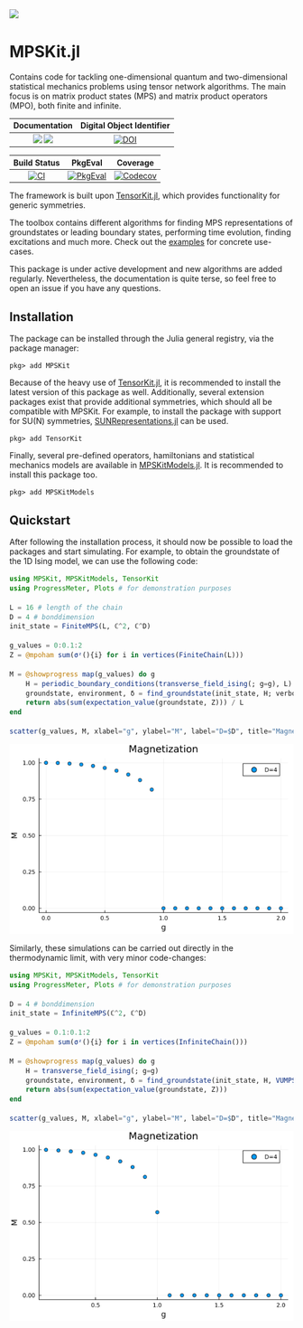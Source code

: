 <img src="https://github.com/maartenvd/MPSKit.jl/blob/master/docs/src/assets/logo.svg" width="150">

# MPSKit.jl

Contains code for tackling one-dimensional quantum and two-dimensional statistical mechanics
problems using tensor network algorithms. The main focus is on matrix product states (MPS)
and matrix product operators (MPO), both finite and infinite.

| **Documentation** | **Digital Object Identifier** |
|:-----------------:|:-----------------------------:|
| [![][docs-stable-img]][docs-stable-url] [![][docs-dev-img]][docs-dev-url] | [![DOI][doi-img]][doi-url] |

| **Build Status** | **PkgEval** | **Coverage** |
|:----------------:|:------------:|:------------:|
| [![CI][ci-img]][ci-url] | [![PkgEval][pkgeval-img]][pkgeval-url] | [![Codecov][codecov-img]][codecov-url] |

[docs-stable-img]: https://img.shields.io/badge/docs-stable-blue.svg
[docs-stable-url]: https://maartenvd.github.io/MPSKit.jl/stable

[docs-dev-img]: https://img.shields.io/badge/docs-dev-blue.svg
[docs-dev-url]: https://maartenvd.github.io/MPSKit.jl/dev

[doi-img]: https://zenodo.org/badge/DOI/10.5281/zenodo.10654901.svg
[doi-url]: https://doi.org/10.5281/zenodo.10654901

[codecov-img]: https://codecov.io/gh/maartenvd/MPSKit.jl/branch/master/graph/badge.svg
[codecov-url]: https://codecov.io/gh/maartenvd/MPSKit.jl

[ci-img]: https://github.com/maartenvd/MPSKit.jl/actions/workflows/CI.yml/badge.svg
[ci-url]: https://github.com/maartenvd/MPSKit.jl/actions/workflows/CI.yml

[pkgeval-img]: https://JuliaCI.github.io/NanosoldierReports/pkgeval_badges/T/MPSKit.svg
[pkgeval-url]: https://JuliaCI.github.io/NanosoldierReports/pkgeval_badges/T/MPSKit.html

The framework is built upon
[TensorKit.jl](https://github.com/jutho/TensorKit.jl), which provides functionality for
generic symmetries.

The toolbox contains different algorithms for finding MPS representations of groundstates or
leading boundary states, performing time evolution, finding excitations and much more. Check
out the [examples](https://maartenvd.github.io/MPSKit.jl/dev/examples/) for concrete
use-cases.

This package is under active development and new algorithms are added regularly.
Nevertheless, the documentation is quite terse, so feel free to open an issue if you have
any questions.

## Installation

The package can be installed through the Julia general registry, via the package manager:

```julia-repl
pkg> add MPSKit
```

Because of the heavy use of [TensorKit.jl](https://github.com/jutho/TensorKit.jl), it is
recommended to install the latest version of this package as well. Additionally, several
extension packages exist that provide additional symmetries, which should all be compatible
with MPSKit. For example, to install the package with support for SU(N) symmetries,
[SUNRepresentations.jl](https://github.com/maartenvd/SUNRepresentations.jl) can be used.

```julia-repl
pkg> add TensorKit
```

Finally, several pre-defined operators, hamiltonians and statistical mechanics models are available in [MPSKitModels.jl](https://github.com/maartenvd/MPSKitModels.jl). It is recommended to install this package too.

```julia-repl
pkg> add MPSKitModels
```

## Quickstart

After following the installation process, it should now be possible to load the packages and
start simulating. For example, to obtain the groundstate of the 1D Ising model, we can use
the following code:

```julia
using MPSKit, MPSKitModels, TensorKit
using ProgressMeter, Plots # for demonstration purposes

L = 16 # length of the chain
D = 4 # bonddimension
init_state = FiniteMPS(L, ℂ^2, ℂ^D)

g_values = 0:0.1:2
Z = @mpoham sum(σᶻ(){i} for i in vertices(FiniteChain(L)))

M = @showprogress map(g_values) do g
    H = periodic_boundary_conditions(transverse_field_ising(; g=g), L)
    groundstate, environment, δ = find_groundstate(init_state, H; verbosity=0)
    return abs(sum(expectation_value(groundstate, Z))) / L
end

scatter(g_values, M, xlabel="g", ylabel="M", label="D=$D", title="Magnetization")
```

![Magnetization](docs/src/assets/README_ising_finite.png)

Similarly, these simulations can be carried out directly in the thermodynamic limit, with
very minor code-changes:

```julia
using MPSKit, MPSKitModels, TensorKit
using ProgressMeter, Plots # for demonstration purposes

D = 4 # bonddimension
init_state = InfiniteMPS(ℂ^2, ℂ^D)

g_values = 0.1:0.1:2
Z = @mpoham sum(σᶻ(){i} for i in vertices(InfiniteChain()))

M = @showprogress map(g_values) do g
    H = transverse_field_ising(; g=g)
    groundstate, environment, δ = find_groundstate(init_state, H, VUMPS(; verbosity=0))
    return abs(sum(expectation_value(groundstate, Z)))
end

scatter(g_values, M, xlabel="g", ylabel="M", label="D=$D", title="Magnetization")
```

![Magnetization](docs/src/assets/README_ising_infinite.png)
